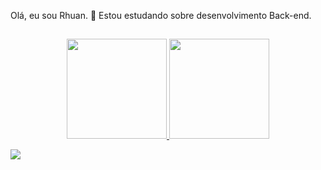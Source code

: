 Olá, eu sou Rhuan.
📘 Estou estudando sobre desenvolvimento Back-end.
##
<div align="center">
  <a href="https://github.com/RhuanKowic/">
  <img height="160em" src="https://github-readme-stats.vercel.app/api?username=RhuanKowic&show_icons=true&theme=dark&include_all_commits=true&count_private=true"/>
  <img height="160em" src="https://github-readme-stats.vercel.app/api/top-langs/?username=RhuanKowic&layout=compact&langs_count=7&theme=dark"/>
</div>
  
  <a href="https://discord.gg/" target="_blank"><img src="https://img.shields.io/badge/Discord-7289DA?style=for-the-badge&logo=discord&logoColor=white" target="_blank"></a> 
</div>

